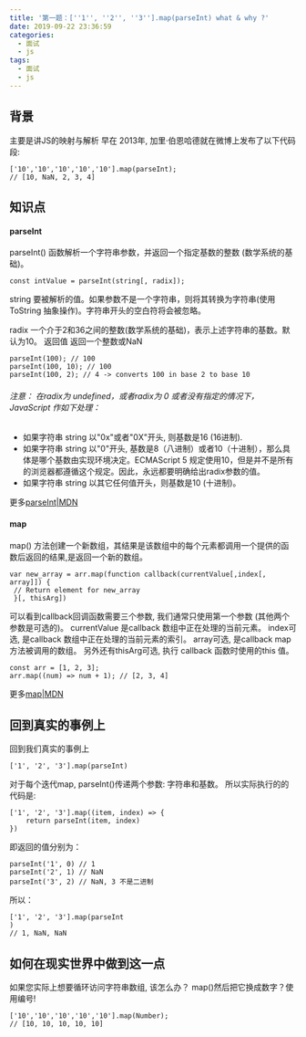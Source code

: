 ```yaml
---
title: '第一题：[''1'', ''2'', ''3''].map(parseInt) what & why ?'
date: 2019-09-22 23:36:59
categories: 
  - 面试
  - js
tags: 
  - 面试
  - js
---
```

## 背景
主要是讲JS的映射与解析 早在 2013年, 加里·伯恩哈德就在微博上发布了以下代码段:
```
['10','10','10','10','10'].map(parseInt);
// [10, NaN, 2, 3, 4]

```
 <!--more-->
## 知识点

#### parseInt
parseInt() 函数解析一个字符串参数，并返回一个指定基数的整数 (数学系统的基础)。

```
const intValue = parseInt(string[, radix]);
```

string 要被解析的值。如果参数不是一个字符串，则将其转换为字符串(使用 ToString 抽象操作)。字符串开头的空白符将会被忽略。

radix 一个介于2和36之间的整数(数学系统的基础)，表示上述字符串的基数。默认为10。 返回值 返回一个整数或NaN

```
parseInt(100); // 100
parseInt(100, 10); // 100
parseInt(100, 2); // 4 -> converts 100 in base 2 to base 10

```

###### 注意： 在radix为 undefined，或者radix为 0 或者没有指定的情况下，JavaScript 作如下处理：
* 如果字符串 string 以"0x"或者"0X"开头, 则基数是16 (16进制).
* 如果字符串 string 以"0"开头, 基数是8（八进制）或者10（十进制），那么具体是哪个基数由实现环境决定。ECMAScript 5 规定使用10，但是并不是所有的浏览器都遵循这个规定。因此，永远都要明确给出radix参数的值。
* 如果字符串 string 以其它任何值开头，则基数是10 (十进制)。

更多[parseInt|MDN](https://developer.mozilla.org/zh-CN/docs/Web/JavaScript/Reference/Global_Objects/parseInt)

#### map
map() 方法创建一个新数组，其结果是该数组中的每个元素都调用一个提供的函数后返回的结果,是返回一个新的数组。
```
var new_array = arr.map(function callback(currentValue[,index[, array]]) {
 // Return element for new_array
 }[, thisArg])

```
可以看到callback回调函数需要三个参数, 我们通常只使用第一个参数 (其他两个参数是可选的)。 currentValue 是callback 数组中正在处理的当前元素。 index可选, 是callback 数组中正在处理的当前元素的索引。 array可选, 是callback map 方法被调用的数组。 另外还有thisArg可选, 执行 callback 函数时使用的this 值。

```
const arr = [1, 2, 3];
arr.map((num) => num + 1); // [2, 3, 4]
```
更多[map|MDN](https://developer.mozilla.org/zh-CN/docs/Web/JavaScript/Reference/Global_Objects/Array/map)

## 回到真实的事例上
回到我们真实的事例上
```
['1', '2', '3'].map(parseInt)
```
对于每个迭代map, parseInt()传递两个参数: 字符串和基数。 所以实际执行的的代码是:

```
['1', '2', '3'].map((item, index) => {
	return parseInt(item, index)
})
```
即返回的值分别为：
```
parseInt('1', 0) // 1
parseInt('2', 1) // NaN
parseInt('3', 2) // NaN, 3 不是二进制
```
所以：
```
['1', '2', '3'].map(parseInt
)
// 1, NaN, NaN
```
## 如何在现实世界中做到这一点
如果您实际上想要循环访问字符串数组, 该怎么办？ map()然后把它换成数字？使用编号!
```
['10','10','10','10','10'].map(Number);
// [10, 10, 10, 10, 10]

```